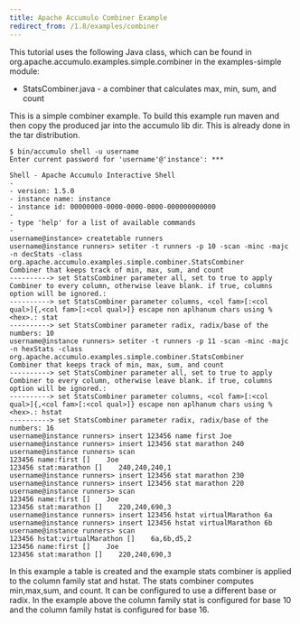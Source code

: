 ```yaml
---
title: Apache Accumulo Combiner Example
redirect_from: /1.8/examples/combiner
---
```


This tutorial uses the following Java class, which can be found in org.apache.accumulo.examples.simple.combiner in the examples-simple module:

 * StatsCombiner.java - a combiner that calculates max, min, sum, and count

This is a simple combiner example. To build this example run maven and then
copy the produced jar into the accumulo lib dir. This is already done in the
tar distribution.

    $ bin/accumulo shell -u username
    Enter current password for 'username'@'instance': ***

    Shell - Apache Accumulo Interactive Shell
    -
    - version: 1.5.0
    - instance name: instance
    - instance id: 00000000-0000-0000-0000-000000000000
    -
    - type 'help' for a list of available commands
    -
    username@instance> createtable runners
    username@instance runners> setiter -t runners -p 10 -scan -minc -majc -n decStats -class org.apache.accumulo.examples.simple.combiner.StatsCombiner
    Combiner that keeps track of min, max, sum, and count
    ----------> set StatsCombiner parameter all, set to true to apply Combiner to every column, otherwise leave blank. if true, columns option will be ignored.:
    ----------> set StatsCombiner parameter columns, <col fam>[:<col qual>]{,<col fam>[:<col qual>]} escape non aplhanum chars using %<hex>.: stat
    ----------> set StatsCombiner parameter radix, radix/base of the numbers: 10
    username@instance runners> setiter -t runners -p 11 -scan -minc -majc -n hexStats -class org.apache.accumulo.examples.simple.combiner.StatsCombiner
    Combiner that keeps track of min, max, sum, and count
    ----------> set StatsCombiner parameter all, set to true to apply Combiner to every column, otherwise leave blank. if true, columns option will be ignored.:
    ----------> set StatsCombiner parameter columns, <col fam>[:<col qual>]{,<col fam>[:<col qual>]} escape non aplhanum chars using %<hex>.: hstat
    ----------> set StatsCombiner parameter radix, radix/base of the numbers: 16
    username@instance runners> insert 123456 name first Joe
    username@instance runners> insert 123456 stat marathon 240
    username@instance runners> scan
    123456 name:first []    Joe
    123456 stat:marathon []    240,240,240,1
    username@instance runners> insert 123456 stat marathon 230
    username@instance runners> insert 123456 stat marathon 220
    username@instance runners> scan
    123456 name:first []    Joe
    123456 stat:marathon []    220,240,690,3
    username@instance runners> insert 123456 hstat virtualMarathon 6a
    username@instance runners> insert 123456 hstat virtualMarathon 6b
    username@instance runners> scan
    123456 hstat:virtualMarathon []    6a,6b,d5,2
    123456 name:first []    Joe
    123456 stat:marathon []    220,240,690,3

In this example a table is created and the example stats combiner is applied to
the column family stat and hstat. The stats combiner computes min,max,sum, and
count. It can be configured to use a different base or radix. In the example
above the column family stat is configured for base 10 and the column family
hstat is configured for base 16.
